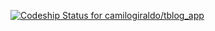 [ ![Codeship Status for camilogiraldo/tblog_app](https://app.codeship.com/projects/bd310bf0-6d6c-0134-0dfa-2a2617f0d1a1/status?branch=master)](https://app.codeship.com/projects/177520)
